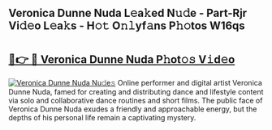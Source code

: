 ## Veronica Dunne Nuda L𝚎a𝚔ed N𝚞𝚍e - Part-Rjr Vi𝚍𝚎o L𝚎a𝚔s - H𝚘𝚝 O𝚗𝚕yf𝚊ns P𝚑𝚘tos W16qs

# <h2><a href="http://kf19d7.oniu.top/?m=Veronica+Dunne+Nuda">🔗👉 🔴 Veronica Dunne Nuda P𝚑ot𝚘𝚜 V𝚒d𝚎o</a></h2>

[![Veronica Dunne Nuda Nu𝚍e𝚜](https://i.imgur.com/0qMVB7G.gif)](http://kf19d7.oniu.top/?m=Veronica+Dunne+Nuda)
Online performer and digital artist Veronica Dunne Nuda, famed for creating and distributing dance and lifestyle content via solo and collaborative dance routines and short films. The public face of Veronica Dunne Nuda exudes a friendly and approachable energy, but the depths of his personal life remain a captivating mystery.  

